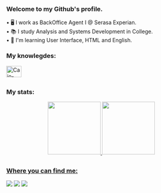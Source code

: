 ### Welcome to my Github's profile.

• 🖥 I work as BackOffice Agent I @ Serasa Experian. <br/>
• 📚 I study Analysis and Systems Development in College. <br/>
• 🚀 I'm learning User Interface, HTML and English. 

### My knowlegdes:
 
<div style="display: inline_block">
  <img align="center" alt="Caio-FIGMA" height="30" width="40" src="https://cdn.jsdelivr.net/gh/devicons/devicon/icons/figma/figma-original.svg">
  <!-- <img align="center" alt="Caio-HTML" height="30" width="40" src="https://raw.githubusercontent.com/devicons/devicon/master/icons/html5/html5-original.svg">
  <img align="center" alt="Caio-CSS" height="30" width="40" src="https://raw.githubusercontent.com/devicons/devicon/master/icons/css3/css3-original.svg">
  <img align="center" alt="Caio-Js" height="30" width="40" src="https://raw.githubusercontent.com/devicons/devicon/master/icons/javascript/javascript-plain.svg"> -->
</div>

##
### My stats:

<div align="center">
  <a href="https://github.com/codetodestroy">
  <img height="140em" src="https://github-readme-stats.vercel.app/api?username=codetodestroy&show_icons=true&theme=dark&include_all_commits=true&count_private=true"/>
  <img height="140em" src="https://github-readme-stats.vercel.app/api/top-langs/?username=codetodestroy&layout=compact&langs_count=7&theme=dark"/>
</div>

 ##
 ### Where you can find me:
  
<div> 
  <a href="mailto:caiodqribeiro@gmail.com"><img src="https://img.shields.io/badge/Gmail-D14836?style=for-the-badge&logo=gmail&logoColor=white" target="_blank"></a>
  <a href="https://www.linkedin.com/in/caiodqribeiro/" target="_blank"><img src="https://img.shields.io/badge/-LinkedIn-%230077B5?style=for-the-badge&logo=linkedin&logoColor=white" target="_blank"></a> 
  <a href="https://www.instagram.com/codetodestroy/" target="_blank"><img src="https://img.shields.io/badge/-Instagram-%23E4405F?style=for-the-badge&logo=instagram&logoColor=white" target="_blank"></a> 
</div>

